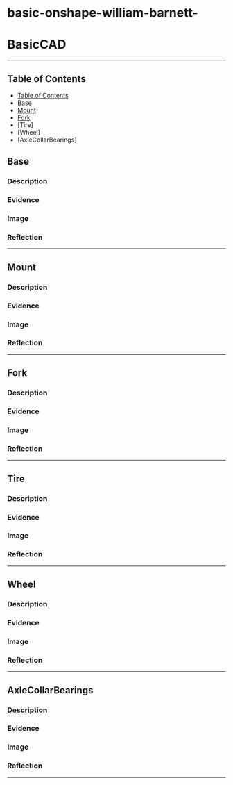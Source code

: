 # basic-onshape-william-barnett-

# BasicCAD



---
## Table of Contents
* [Table of Contents](#Table-of-Contents)
* [Base](https://cvilleschools.onshape.com/documents/263a7d3c12e20a64c861ad0d/w/f3330506c03fb6d46c75be9d/e/f0f5e00f5d7392232cfd69e0)
* [Mount](https://cvilleschools.onshape.com/documents/bcf4a404af6368a68cf8deba/w/217b14b137f1e1a5e872db32/e/23482756e66f850f2c0f214a)
* [Fork](https://cvilleschools.onshape.com/documents/3a11d4125bb91d659e3310a6/w/3d87b4d2ceef566d4b93f03f/e/ebcede7005cc2743907eabfd)
* [Tire]
* [Wheel]
* [AxleCollarBearings]

## Base

### Description

### Evidence

### Image

### Reflection

---


## Mount

### Description

### Evidence

### Image

### Reflection

---


## Fork

### Description

### Evidence

### Image

### Reflection

---


## Tire

### Description

### Evidence

### Image

### Reflection

---


## Wheel

### Description

### Evidence

### Image

### Reflection

---


## AxleCollarBearings

### Description

### Evidence

### Image

### Reflection

---
